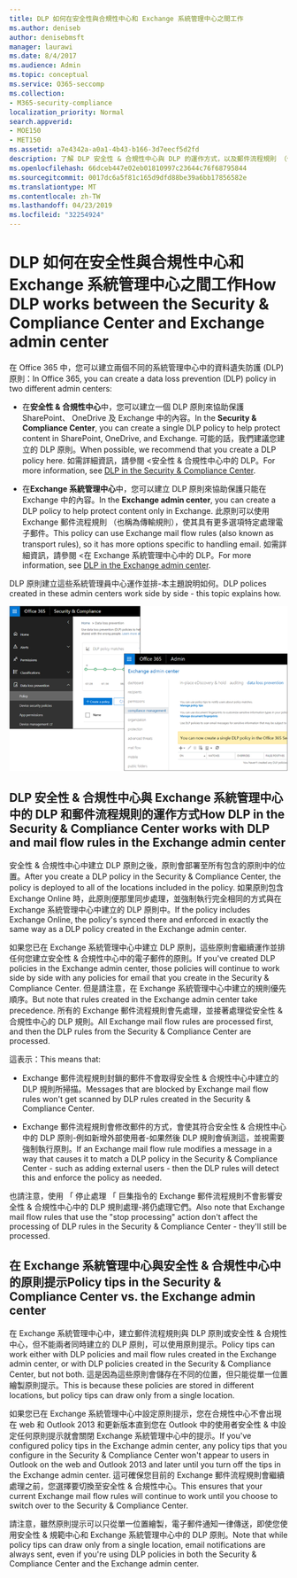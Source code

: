 ```yaml
---
title: DLP 如何在安全性與合規性中心和 Exchange 系統管理中心之間工作
ms.author: deniseb
author: denisebmsft
manager: laurawi
ms.date: 8/4/2017
ms.audience: Admin
ms.topic: conceptual
ms.service: O365-seccomp
ms.collection:
- M365-security-compliance
localization_priority: Normal
search.appverid:
- MOE150
- MET150
ms.assetid: a7e4342a-a0a1-4b43-b166-3d7eecf5d2fd
description: 了解 DLP 安全性 & 合規性中心與 DLP 的運作方式，以及郵件流程規則 （傳輸規則） 中 Exchange 系統管理中心。
ms.openlocfilehash: 66dceb447e02eb01810997c23644c76f68795844
ms.sourcegitcommit: 0017dc6a5f81c165d9dfd88be39a6bb17856582e
ms.translationtype: MT
ms.contentlocale: zh-TW
ms.lasthandoff: 04/23/2019
ms.locfileid: "32254924"
---
```

# <a name="how-dlp-works-between-the-security--compliance-center-and-exchange-admin-center"></a><span data-ttu-id="86ca2-103">DLP 如何在安全性與合規性中心和 Exchange 系統管理中心之間工作</span><span class="sxs-lookup"><span data-stu-id="86ca2-103">How DLP works between the Security & Compliance Center and Exchange admin center</span></span>

<span data-ttu-id="86ca2-104">在 Office 365 中，您可以建立兩個不同的系統管理中心中的資料遺失防護 (DLP) 原則：</span><span class="sxs-lookup"><span data-stu-id="86ca2-104">In Office 365, you can create a data loss prevention (DLP) policy in two different admin centers:</span></span>
  
- <span data-ttu-id="86ca2-105">在**安全性 & 合規性中心**中，您可以建立一個 DLP 原則來協助保護 SharePoint、 OneDrive 及 Exchange 中的內容。</span><span class="sxs-lookup"><span data-stu-id="86ca2-105">In the **Security & Compliance Center**, you can create a single DLP policy to help protect content in SharePoint, OneDrive, and Exchange.</span></span> <span data-ttu-id="86ca2-106">可能的話，我們建議您建立的 DLP 原則。</span><span class="sxs-lookup"><span data-stu-id="86ca2-106">When possible, we recommend that you create a DLP policy here.</span></span> <span data-ttu-id="86ca2-107">如需詳細資訊，請參閱 <<c0>安全性 &amp; 合規性中心中的 DLP。</span><span class="sxs-lookup"><span data-stu-id="86ca2-107">For more information, see [DLP in the Security & Compliance Center](data-loss-prevention-policies.md).</span></span>
    
- <span data-ttu-id="86ca2-108">在**Exchange 系統管理中心**中，您可以建立 DLP 原則來協助保護只能在 Exchange 中的內容。</span><span class="sxs-lookup"><span data-stu-id="86ca2-108">In the **Exchange admin center**, you can create a DLP policy to help protect content only in Exchange.</span></span> <span data-ttu-id="86ca2-109">此原則可以使用 Exchange 郵件流程規則 （也稱為傳輸規則），使其具有更多選項特定處理電子郵件。</span><span class="sxs-lookup"><span data-stu-id="86ca2-109">This policy can use Exchange mail flow rules (also known as transport rules), so it has more options specific to handling email.</span></span> <span data-ttu-id="86ca2-110">如需詳細資訊，請參閱 <<c0>在 Exchange 系統管理中心中的 DLP。</span><span class="sxs-lookup"><span data-stu-id="86ca2-110">For more information, see [DLP in the Exchange admin center](https://go.microsoft.com/fwlink/?linkid=852311).</span></span>
    
<span data-ttu-id="86ca2-111">DLP 原則建立這些系統管理員中心運作並排-本主題說明如何。</span><span class="sxs-lookup"><span data-stu-id="86ca2-111">DLP polices created in these admin centers work side by side - this topic explains how.</span></span>
  
![在安全性與規範中心和 Exchange 系統管理中心中的 DLP 頁面](media/d3eaa7e7-3b16-457b-bd9c-26707f7b584f.png)
  
## <a name="how-dlp-in-the-security--compliance-center-works-with-dlp-and-mail-flow-rules-in-the-exchange-admin-center"></a><span data-ttu-id="86ca2-113">DLP 安全性 & 合規性中心與 Exchange 系統管理中心中的 DLP 和郵件流程規則的運作方式</span><span class="sxs-lookup"><span data-stu-id="86ca2-113">How DLP in the Security & Compliance Center works with DLP and mail flow rules in the Exchange admin center</span></span>

<span data-ttu-id="86ca2-114">安全性 & 合規性中心中建立 DLP 原則之後，原則會部署至所有包含的原則中的位置。</span><span class="sxs-lookup"><span data-stu-id="86ca2-114">After you create a DLP policy in the Security & Compliance Center, the policy is deployed to all of the locations included in the policy.</span></span> <span data-ttu-id="86ca2-115">如果原則包含 Exchange Online 時，此原則便那里同步處理，並強制執行完全相同的方式與在 Exchange 系統管理中心中建立的 DLP 原則中。</span><span class="sxs-lookup"><span data-stu-id="86ca2-115">If the policy includes Exchange Online, the policy's synced there and enforced in exactly the same way as a DLP policy created in the Exchange admin center.</span></span> 
  
<span data-ttu-id="86ca2-116">如果您已在 Exchange 系統管理中心中建立 DLP 原則，這些原則會繼續運作並排任何您建立安全性 & 合規性中心中的電子郵件的原則。</span><span class="sxs-lookup"><span data-stu-id="86ca2-116">If you've created DLP policies in the Exchange admin center, those policies will continue to work side by side with any policies for email that you create in the Security & Compliance Center.</span></span> <span data-ttu-id="86ca2-117">但是請注意，在 Exchange 系統管理中心中建立的規則優先順序。</span><span class="sxs-lookup"><span data-stu-id="86ca2-117">But note that rules created in the Exchange admin center take precedence.</span></span> <span data-ttu-id="86ca2-118">所有的 Exchange 郵件流程規則會先處理，並接著處理從安全性 & 合規性中心的 DLP 規則。</span><span class="sxs-lookup"><span data-stu-id="86ca2-118">All Exchange mail flow rules are processed first, and then the DLP rules from the Security & Compliance Center are processed.</span></span>
  
<span data-ttu-id="86ca2-119">這表示：</span><span class="sxs-lookup"><span data-stu-id="86ca2-119">This means that:</span></span>
  
- <span data-ttu-id="86ca2-120">Exchange 郵件流程規則封鎖的郵件不會取得安全性 & 合規性中心中建立的 DLP 規則所掃描。</span><span class="sxs-lookup"><span data-stu-id="86ca2-120">Messages that are blocked by Exchange mail flow rules won't get scanned by DLP rules created in the Security & Compliance Center.</span></span>
    
- <span data-ttu-id="86ca2-121">Exchange 郵件流程規則會修改郵件的方式，會使其符合安全性 & 合規性中心中的 DLP 原則-例如新增外部使用者-如果然後 DLP 規則會偵測這，並視需要強制執行原則。</span><span class="sxs-lookup"><span data-stu-id="86ca2-121">If an Exchange mail flow rule modifies a message in a way that causes it to match a DLP policy in the Security & Compliance Center - such as adding external users - then the DLP rules will detect this and enforce the policy as needed.</span></span>
    
<span data-ttu-id="86ca2-122">也請注意，使用 「 停止處理 「 巨集指令的 Exchange 郵件流程規則不會影響安全性 & 合規性中心中的 DLP 規則處理-將仍處理它們。</span><span class="sxs-lookup"><span data-stu-id="86ca2-122">Also note that Exchange mail flow rules that use the "stop processing" action don't affect the processing of DLP rules in the Security & Compliance Center - they'll still be processed.</span></span>
  
## <a name="policy-tips-in-the-security--compliance-center-vs-the-exchange-admin-center"></a><span data-ttu-id="86ca2-123">在 Exchange 系統管理中心與安全性 & 合規性中心中的原則提示</span><span class="sxs-lookup"><span data-stu-id="86ca2-123">Policy tips in the Security & Compliance Center vs. the Exchange admin center</span></span>

<span data-ttu-id="86ca2-124">在 Exchange 系統管理中心中，建立郵件流程規則與 DLP 原則或安全性 & 合規性中心，但不能兩者同時建立的 DLP 原則，可以使用原則提示。</span><span class="sxs-lookup"><span data-stu-id="86ca2-124">Policy tips can work either with DLP policies and mail flow rules created in the Exchange admin center, or with DLP policies created in the Security & Compliance Center, but not both.</span></span> <span data-ttu-id="86ca2-125">這是因為這些原則會儲存在不同的位置，但只能從單一位置繪製原則提示。</span><span class="sxs-lookup"><span data-stu-id="86ca2-125">This is because these policies are stored in different locations, but policy tips can draw only from a single location.</span></span>
  
<span data-ttu-id="86ca2-126">如果您已在 Exchange 系統管理中心中設定原則提示，您在合規性中心不會出現在 web 和 Outlook 2013 和更新版本直到您在 Outlook 中的使用者安全性 & 中設定任何原則提示就會關閉 Exchange 系統管理中心中的提示。</span><span class="sxs-lookup"><span data-stu-id="86ca2-126">If you've configured policy tips in the Exchange admin center, any policy tips that you configure in the Security & Compliance Center won't appear to users in Outlook on the web and Outlook 2013 and later until you turn off the tips in the Exchange admin center.</span></span> <span data-ttu-id="86ca2-127">這可確保您目前的 Exchange 郵件流程規則會繼續處理之前，您選擇要切換至安全性 & 合規性中心。</span><span class="sxs-lookup"><span data-stu-id="86ca2-127">This ensures that your current Exchange mail flow rules will continue to work until you choose to switch over to the Security & Compliance Center.</span></span>
  
<span data-ttu-id="86ca2-128">請注意，雖然原則提示可以只從單一位置繪製，電子郵件通知一律傳送，即使您使用安全性 & 規範中心和 Exchange 系統管理中心中的 DLP 原則。</span><span class="sxs-lookup"><span data-stu-id="86ca2-128">Note that while policy tips can draw only from a single location, email notifications are always sent, even if you're using DLP policies in both the Security & Compliance Center and the Exchange admin center.</span></span>
  

